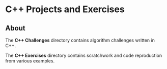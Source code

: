 # C++ Projects and Exercises

## About 

The **C++ Challenges** directory contains algorithm challenges written in C++. 

The **C++ Exercises** directory contains scratchwork and code reproduction from various examples.  